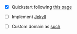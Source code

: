 - [x] Quickstart following [this page](https://docs.github.com/en/pages/quickstart#changing-the-title-and-description)

- [ ] Implement [Jekyll](https://docs.github.com/en/pages/setting-up-a-github-pages-site-with-jekyll)

- [ ] Custom domain as [such](https://docs.github.com/en/pages/configuring-a-custom-domain-for-your-github-pages-site)


